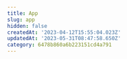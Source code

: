 ```yaml
---
title: App
slug: app
hidden: false
createdAt: '2023-04-12T15:55:04.023Z'
updatedAt: '2023-05-31T08:47:58.650Z'
category: 6478b860a6b223151cd4a791
---
```

